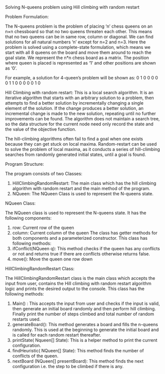Solving N-queens problem using Hill climbing with random restart

Problem Formulation:

The N-queens problem is the problem of placing  ‘n’ chess queens on an n×n chessboard so that no two queens threaten each other. This means that no two queens can be in same row, column or diagonal. We can find solutions for all natural numbers ‘n’ except for n=2 and n=3.
Here the problem is solved using a complete-state formulation, which means we start with all 8 queens on the board and move them around to reach the goal state. 
We represent the n*n chess board as a matrix. The position where queen is placed is represented as ‘1’ and other positions are shown as ‘0’. 

For example, a solution for 4-queen’s problem will be shown as:
0 1 0 0
0 0 0 1
1 0 0 0 
0 0 1 0

Hill Climbing with random restart:
This is a local search algorithm. It is an iterative algorithm that starts with an arbitrary solution to a problem, then attempts to find a better solution by incrementally changing a single element of the solution. If the change produces a better solution, an incremental change is made to the new solution, repeating until no further improvements can be found.
The algorithm does not maintain a search tree, so the data structure for the current node need only record the state and the value of the objective function.

The hill-climbing algorithms often fail to find a goal when one exists because they can get stuck on local maxima. Random-restart can be used to solve the problem of local maxima, as it conducts a series of hill-climbing searches from randomly generated initial states, until a goal is found. 

Program Structure:

The program consists of two Classes:
1.	HillClimbingRandomRestart: The main class which has the hill climbing algorithm with random restart and the main method of the program.
2.	NQueen: The NQueen Class is used to represent the N-queens state.

NQueen Class:

The NQueen class is used to represent the N-queens state. It has the following components:
1.	row: Current row of the queen
2.	column: Current column of the queen
The class has getter methods for both components and a parameterized constructor.
This class has following methods:
1.	ifConflict(NQueen q): This method checks if the queen has any conflicts or not and returns true if there are conflicts otherwise returns false. 
2.	move(): Move the queen one row down 

HillClimbingRandomRestart Class:

The HillClimbingRandomRestart class is the main class which accepts the input from user, contains the Hill climbing with random restart algorithm logic and prints the desired output to the console.
This class has the following methods:
1.	Main() : This accepts the input from user and checks if the input is valid, then generate an initial board randomly and then perform hill climbing. Finally print the number of steps climbed and total number of random restarts used.
2.	generateBoard(): This method generates a board and fills the n-queens randomly. This is used at the beginning to generate the initial board and is called for each random restart thereafter. 
3.	printState( Nqueen[] State):  This is a helper method to  print the current configuration.
4.	findHeuristic( NQueen[] State): This method finds the number of conflicts of the queen.
5.	nextBoard (NQueen[] presentBoard): This method finds the next configuration i.e. the step to be climbed if there is any. 
